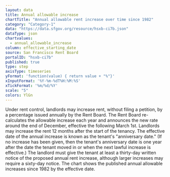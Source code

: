 ```yaml
---
layout: data
title: Annual allowable increase
chartTitle: "Annual allowable rent increase over time since 1982"
category: "Category-1"
data: "https://data.sfgov.org/resource/hsxb-ci7b.json"
dataType: json
chartvalues:
  - annual_allowable_increase
column: effective_starting_date
source: San Francisco Rent Board
portalID: "hsxb-ci7b"
published: true
type: step
axisType: timeseries
yFormat: 'function(value) { return value + "%"}'
xInputFormat: '%Y-%m-%dT%H:%M:%S'
xTickFormat: '%m/%d/%Y'
scale: "5"
colors: YlGn
---
```


Under rent control, landlords may increase rent, without filing a petition, by a percentage issued annually by the Rent Board. The Rent Board re-calculates the allowable increase each year and announces the new rate around the end of December, effective the following March 1st. Landlords may increase the rent 12 months after the start of the tenancy. The effective date of the annual increase is known as the tenant's "anniversary date." (If no increase has been given, then the tenant's anniversary date is one year after the date the tenant moved in or when the next lawful increase is effective.) The landlord must give the tenant at least a thirty-day written notice of the proposed annual rent increase, although larger increases may require a sixty-day notice. The chart shows the published annual allowable increases since 1982 by the effective date.